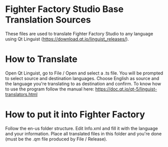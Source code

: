 # Fighter Factory Studio Base Translation Sources
These files are used to translate Fighter Factory Studio to any language using Qt Linguist (https://download.qt.io/linguist_releases/).

# How to Translate
Open Qt Linguist, go to File / Open and select a .ts file. You will be prompted to select source and destination languages. Choose English as source and the language you're translating to as destination and confirm.
To know how to use the program follow the manual here: https://doc.qt.io/qt-5/linguist-translators.html

# How to put it into Fighter Factory
Follow the en-us folder structure. Edit Info.xml and fill it with the language and your information.
Place all translated files in this folder and you're done (must be the .qm file produced by File / Release).
